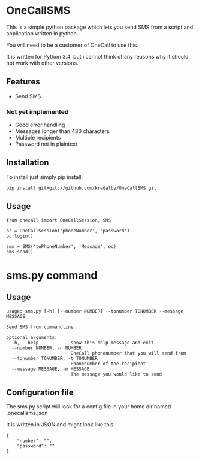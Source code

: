 # OneCallSMS

This is a simple python package which lets you send SMS from a script and application written in python.

You will need to be a customer of OneCall to use this.

It is written for Python 3.4, but i cannot think of any reasons why it should not work with other versions.

## Features

* Send SMS

### Not yet implemented

* Good error handling
* Messages longer than 480 characters
* Multiple recipients
* Password not in plaintext

## Installation
To install just simply pip install:
    
    pip install git+git://github.com/kradalby/OneCallSMS.git

## Usage

    from onecall import OneCallSession, SMS

    oc = OneCallSession('phoneNumber', 'password')
    oc.login()

    sms = SMS('toPhoneNumber', 'Message', oc)
    sms.send()

# sms.py command

## Usage

    usage: sms.py [-h] [--number NUMBER] --tonumber TONUMBER --message MESSAGE

    Send SMS from commandline

    optional arguments:
      -h, --help            show this help message and exit
      --number NUMBER, -n NUMBER
                            OneCall phonenumber that you will send from
      --tonumber TONUMBER, -t TONUMBER
                            Phonenumber of the recipient
      --message MESSAGE, -m MESSAGE
                            The message you would like to send


## Configuration file
The sms.py script will look for a config file in your home dir named .onecallsms.json

It is written in JSON and might look like this:
    
    {
        "number": "",
        "password": ""
    }
